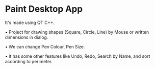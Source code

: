 # Paint Desktop App
It's made using QT C++.

•	Project for drawing shapes (Square, Circle, Line) by Mouse or written dimensions in dialog.

•	We can change Pen Colour, Pen Size. 

•	It has some other features like Undo, Redo, Search by Name, and sort according to perimeter.
